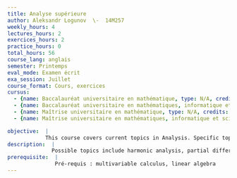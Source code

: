 ```yaml
---
title: Analyse supérieure
author: Aleksandr Logunov  \-  14M257
weekly_hours: 4
lectures_hours: 2
exercices_hours: 2
practice_hours: 0
total_hours: 56
course_lang: anglais
semester: Printemps
eval_mode: Examen écrit
exa_session: Juillet
course_format: Cours, exercices
cursus:
  - {name: Baccalauréat universitaire en mathématique, type: N/A, credits: 6}
  - {name: Baccalauréat universitaire en mathématiques, informatique et sciences numériques, type: N/A, credits: 6}
  - {name: Maîtrise universitaire en mathématique, type: N/A, credits: 6}
  - {name: Maîtrise universitaire en mathématiques, informatique et sciences numériques, type: N/A, credits: 6}

objective:  |
            This course covers current topics in Analysis. Specific topic details are provided when the course is offered.
description:  |
              Possible topics include harmonic analysis, partial differential equations, and geometrical measure theory.
prerequisite:  |
               Pré-requis : multivariable calculus, linear algebra
---
```

